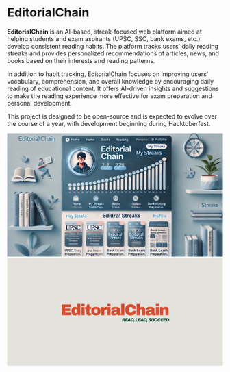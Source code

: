 # EditorialChain

**EditorialChain** is an AI-based, streak-focused web platform aimed at helping students and exam aspirants (UPSC, SSC, bank exams, etc.) develop consistent reading habits. The platform tracks users' daily reading streaks and provides personalized recommendations of articles, news, and books based on their interests and reading patterns.

In addition to habit tracking, EditorialChain focuses on improving users' vocabulary, comprehension, and overall knowledge by encouraging daily reading of educational content. It offers AI-driven insights and suggestions to make the reading experience more effective for exam preparation and personal development.

This project is designed to be open-source and is expected to evolve over the course of a year, with development beginning during Hacktoberfest.

![EditorialChain ](ai-generated.webp)
![EditorialChain Logo](logo.png)
